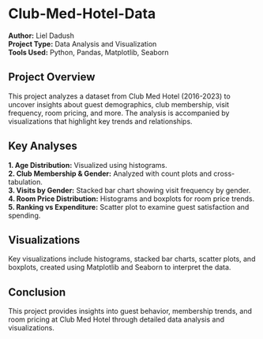 # Club-Med-Hotel-Data

**Author:** Liel Dadush  
**Project Type:** Data Analysis and Visualization  
**Tools Used:** Python, Pandas, Matplotlib, Seaborn

## Project Overview
This project analyzes a dataset from Club Med Hotel (2016-2023) to uncover insights about guest demographics, club membership, visit frequency, room pricing, and more. The analysis is accompanied by visualizations that highlight key trends and relationships.

## Key Analyses
**1. Age Distribution:** Visualized using histograms.  
**2. Club Membership & Gender:** Analyzed with count plots and cross-tabulation.  
**3. Visits by Gender:** Stacked bar chart showing visit frequency by gender.  
**4. Room Price Distribution:** Histograms and boxplots for room price trends.  
**5. Ranking vs Expenditure:** Scatter plot to examine guest satisfaction and spending.  
## Visualizations
Key visualizations include histograms, stacked bar charts, scatter plots, and boxplots, created using Matplotlib and Seaborn to interpret the data.

## Conclusion
This project provides insights into guest behavior, membership trends, and room pricing at Club Med Hotel through detailed data analysis and visualizations.